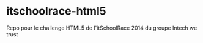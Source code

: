 itschoolrace-html5
==================

Repo pour le challenge HTML5 de l'itSchoolRace 2014 du groupe Intech we trust
